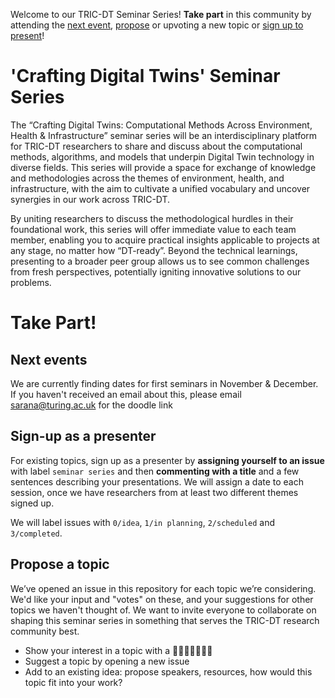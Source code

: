 Welcome to our TRIC-DT Seminar Series!
**Take part** in this community by attending the [next event](#next-events), [propose](#propose-a-topic) or upvoting a new topic or [sign up to present](#sign-up-as-a-presenter)!

# 'Crafting Digital Twins' Seminar Series

The “Crafting Digital Twins: Computational Methods Across Environment, Health & Infrastructure” seminar series will be an interdisciplinary platform for TRIC-DT researchers to share and discuss about the computational methods, algorithms, and models that underpin Digital Twin technology in diverse fields. This series will provide a space for exchange of knowledge and methodologies across the themes of environment, health, and infrastructure, with the aim to cultivate a unified vocabulary and uncover synergies in our work across TRIC-DT.

By uniting researchers to discuss the methodological hurdles in their foundational work, this series will offer immediate value to each team member, enabling you to acquire practical insights applicable to projects at any stage, no matter how “DT-ready”. Beyond the technical learnings, presenting to a broader peer group allows us to see common challenges from fresh perspectives, potentially igniting innovative solutions to our problems.

# Take Part!

## Next events
We are currently finding dates for first seminars in November & December. If you haven't received an email about this, please email sarana@turing.ac.uk for the doodle link

## Sign-up as a presenter
For existing topics, sign up as a presenter by **assigning yourself to an issue** with label `seminar series` and then **commenting with a title** and a few sentences describing your presentations. We will assign a date to each session, once we have researchers from at least two different themes signed up.

We will label issues with `0/idea`, `1/in planning`, `2/scheduled` and `3/completed`.

## Propose a topic
We’ve opened an issue in this repository for each topic we’re considering. We'd like your input and "votes" on these, and your suggestions for other topics we haven't thought of. We want to invite everyone to collaborate on shaping this seminar series in something that serves the TRIC-DT research community best.

- Show your interest in a topic with a 👍🏼🎉🚀👎🏼😕
- Suggest a topic by opening a new issue
- Add to an existing idea: propose speakers, resources, how would this topic fit into your work?


